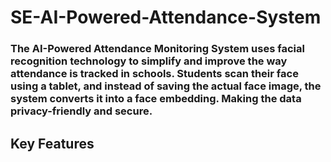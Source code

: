 # SE-AI-Powered-Attendance-System
### The AI-Powered Attendance Monitoring System uses facial recognition technology to simplify and improve the way attendance is tracked in schools. Students scan their face using a tablet, and instead of saving the actual face image, the system converts it into a face embedding. Making the data privacy-friendly and secure.

## Key Features
